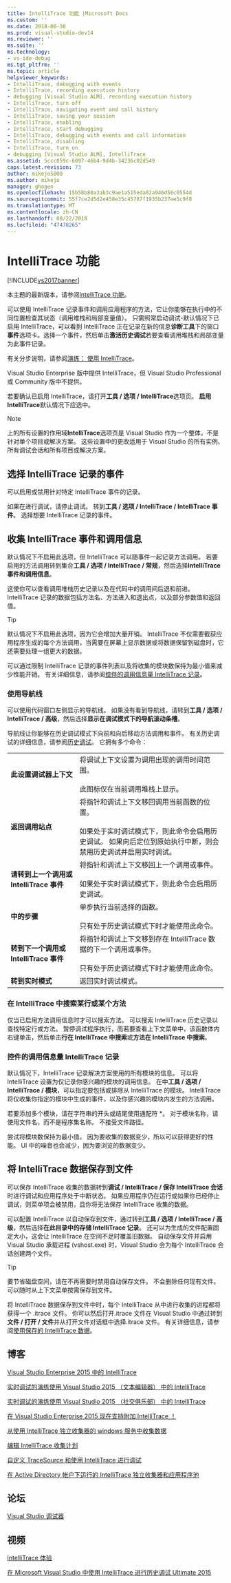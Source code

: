 ```yaml
---
title: IntelliTrace 功能 |Microsoft Docs
ms.custom: ''
ms.date: 2018-06-30
ms.prod: visual-studio-dev14
ms.reviewer: ''
ms.suite: ''
ms.technology:
- vs-ide-debug
ms.tgt_pltfrm: ''
ms.topic: article
helpviewer_keywords:
- IntelliTrace, debugging with events
- IntelliTrace, recording execution history
- debugging [Visual Studio ALM], recording execution history
- IntelliTrace, turn off
- IntelliTrace, navigating event and call history
- IntelliTrace, saving your session
- IntelliTrace, enabling
- IntelliTrace, start debugging
- IntelliTrace, debugging with events and call information
- IntelliTrace, disabling
- IntelliTrace, turn on
- debugging [Visual Studio ALM], IntelliTrace
ms.assetid: 5ccc059c-6097-46b4-9d4b-34236c02d549
caps.latest.revision: 73
author: mikejo5000
ms.author: mikejo
manager: ghogen
ms.openlocfilehash: 15b58b80a3ab3c9ae1a515eda82a946d56c0554d
ms.sourcegitcommit: 55f7ce2d5d2e458e35c45787f1935b237ee5c9f8
ms.translationtype: MT
ms.contentlocale: zh-CN
ms.lasthandoff: 08/22/2018
ms.locfileid: "47478265"
---
```

# <a name="intellitrace-features"></a>IntelliTrace 功能
[!INCLUDE[vs2017banner](../includes/vs2017banner.md)]

本主题的最新版本，请参阅[IntelliTrace 功能](https://docs.microsoft.com/visualstudio/debugger/intellitrace-features)。  
  
可以使用 IntelliTrace 记录事件和调用应用程序的方法，它让你能够在执行中的不同位置检查其状态（调用堆栈和局部变量值）。 只需照常启动调试-默认情况下已启用 IntelliTrace，可以看到 IntelliTrace 正在记录在新的信息**诊断工具**下的窗口**事件**选项卡。选择一个事件，然后单击**激活历史调试**若要查看调用堆栈和局部变量为此事件记录。  
  
 有关分步说明，请参阅[演练： 使用 IntelliTrace](../debugger/walkthrough-using-intellitrace.md)。  
  
 Visual Studio Enterprise 版中提供 IntelliTrace，但 Visual Studio Professional 或 Community 版中不提供。  
  
 若要确认已启用 IntelliTrace，请打开**工具 / 选项 / IntelliTrace**选项页。 **启用 IntelliTrace**默认情况下应选中。  
  
> [!NOTE]
>  上的所有设置的作用域**IntelliTrace**选项页是 Visual Studio 作为一个整体，不是针对单个项目或解决方案。 这些设置中的更改适用于 Visual Studio 的所有实例、所有调试会话和所有项目或解决方案。  
  
##  <a name="ChooseEvents"></a> 选择 IntelliTrace 记录的事件  
 可以启用或禁用针对特定 IntelliTrace 事件的记录。  
  
 如果在进行调试，请停止调试。 转到**工具 / 选项 / IntelliTrace / IntelliTrace 事件**。 选择想要 IntelliTrace 记录的事件。  
  
##  <a name="GoingFurther"></a> 收集 IntelliTrace 事件和调用信息  
 默认情况下不启用此选项，但 IntelliTrace 可以随事件一起记录方法调用。 若要启用的方法调用转到集合**工具 / 选项 / IntelliTrace / 常规**，然后选择**IntelliTrace 事件和调用信息**。  
  
 这使你可以查看调用堆栈历史记录以及在代码中的调用间后退和前进。 IntelliTrace 记录的数据包括方法名、方法进入和退出点，以及部分参数值和返回值。  
  
> [!TIP]
>  默认情况下不启用此选项，因为它会增加大量开销。 IntelliTrace 不仅需要截获应用程序生成的每个方法调用，当需要在屏幕上显示数据或将数据保留到磁盘时，它还需要处理一组更大的数据。  
>   
>  可以通过限制 IntelliTrace 记录的事件列表以及将收集的模块数保持为最小值来减少性能开销。 有关详细信息，请参阅[控件的调用信息量 IntelliTrace 记录](../debugger/intellitrace-features.md#ControlCallData)。  
  
### <a name="using-the-navigation-gutter"></a>使用导航线  
 可以使用代码窗口左侧显示的导航线。 如果没有看到导航线，请转到**工具 / 选项 / IntelliTrace / 高级**，然后选择**显示在调试模式下的导航滚动条槽**。  
  
 导航线让你能够在历史调试模式下向前和向后移动方法调用和事件。 有关历史调试的详细信息，请参阅[历史调试](../debugger/historical-debugging.md)。 它拥有多个命令：  
  
|||  
|-|-|  
|**此设置调试器上下文**|将调试上下文设置为调用出现的调用时间范围。<br /><br /> 此图标仅在当前调用堆栈上显示。|  
|**返回调用站点**|将指针和调试上下文移回调用当前函数的位置。<br /><br /> 如果处于实时调试模式下，则此命令会启用历史调试。 如果向后定位到原始执行中断，则会禁用历史调试并启用实时调试。|  
|**请转到上一个调用或 IntelliTrace 事件**|将指针和调试上下文移回上一个调用或事件。<br /><br /> 如果处于实时调试模式下，则此命令会启用历史调试。|  
|**中的步骤**|单步执行当前选择的函数。<br /><br /> 只有处于历史调试模式下时才能使用此命令。|  
|**转到下一个调用或 IntelliTrace 事件**|将指针和调试上下文移到存在 IntelliTrace 数据的下一个调用或事件。<br /><br /> 只有处于历史调试模式下时才能使用此命令。|  
|**转到实时模式**|返回实时调试模式。|  
  
### <a name="search-for-a-line-or-method-in-intellitrace"></a>在 IntelliTrace 中搜索某行或某个方法  
 仅当已启用方法调用信息时才可以搜索方法。 可以搜索 IntelliTrace 历史记录以查找特定行或方法。 暂停调试程序执行，而若要查看上下文菜单中，该函数体内右键单击，然后单击**行在 IntelliTrace 中搜索**或**方法在 IntelliTrace 中搜索**。  
  
###  <a name="ControlCallData"></a> 控件的调用信息量 IntelliTrace 记录  
 默认情况下，IntelliTrace 记录解决方案使用的所有模块的信息。 可以将 IntelliTrace 设置为仅记录你感兴趣的模块的调用信息。 在中**工具 / 选项 / IntelliTrace / 模块**，可以指定要包括或排除从 IntelliTrace 的模块。 IntelliTrace 将仅收集你指定的模块中生成的事件，以及你感兴趣的模块内发生的方法调用。  
  
 若要添加多个模块，请在字符串的开头或结尾使用通配符 *。 对于模块名称，请使用文件名，而不是程序集名称。 不接受文件路径。  
  
 尝试将模块数保持为最小值。 因为要收集的数据变少，所以可以获得更好的性能。 UI 中的噪音也会减少，因为要浏览的数据变少。  
  
##  <a name="SaveSession"></a> 将 IntelliTrace 数据保存到文件  
 可以保存 IntelliTrace 收集的数据转到**调试 / IntelliTrace / 保存 IntelliTrace 会话**时进行调试和应用程序处于中断状态。 如果应用程序仍在运行或如果你已经停止调试，则菜单项会被禁用，且你将无法保存 IntelliTrace 收集的数据。  
  
 可以配置 IntelliTrace 以自动保存到文件，通过转到**工具 / 选项 / IntelliTrace / 高级**，然后选择**在此目录中的存储 IntelliTrace 记录**。 还可以为生成的文件配置固定大小，这会让 IntelliTrace 在空间不足时覆盖旧数据。 自动保存文件并启用 Visual Studio 承载进程 (vshost.exe) 时，Visual Studio 会为每个 IntelliTrace 会话创建两个文件。  
  
> [!TIP]
>  要节省磁盘空间，请在不再需要时禁用自动保存文件。 不会删除任何现有文件。 可以随时从上下文菜单按需保存到文件。  
  
 将 IntelliTrace 数据保存到文件中时，每个 IntelliTrace 从中进行收集的进程都将获得一个 .itrace 文件。 你可以然后打开.itrace 文件在 Visual Studio 中通过转到**文件 / 打开 / 文件**并从打开文件对话框中选择.itrace 文件。 有关详细信息，请参阅[使用保存的 IntelliTrace 数据](../debugger/using-saved-intellitrace-data.md)。  
  
## <a name="blogs"></a>博客  
 [Visual Studio Enterprise 2015 中的 IntelliTrace](http://blogs.msdn.com/b/visualstudioalm/archive/2015/01/16/intellitrace-in-visual-studio-ultimate-2015.aspx)  
  
 [实时调试的演练使用 Visual Studio 2015 （文本编辑器） 中的 IntelliTrace](http://blogs.msdn.com/b/visualstudioalm/archive/2015/01/16/walkthrough-of-live-debugging-using-intellitrace-in-visual-studio-2015-text-editor.aspx)  
  
 [实时调试的演练使用 Visual Studio 2015 （社交俱乐部） 中的 IntelliTrace](http://blogs.msdn.com/b/visualstudioalm/archive/2000/1/1/walkthrough-of-live-debugging-using-intellitrace-in-visual-studio-2015-social-club.aspx)  
  
 [在 Visual Studio Enterprise 2015 现在支持附加 IntelliTrace ！](http://blogs.msdn.com/b/visualstudioalm/archive/2015/05/14/intellitrace-in-visual-studio-enterprise-2015-now-supports-attach.aspx)  
  
 [从使用 IntelliTrace 独立收集器的 windows 服务中收集数据](http://blogs.msdn.com/b/visualstudioalm/archive/2015/05/14/collect-data-from-a-windows-service-using-the-intellitrace-standalone-collector.aspx)  
  
 [编辑 IntelliTrace 收集计划](http://blogs.msdn.com/b/visualstudioalm/archive/2015/03/09/editing-the-intellitrace-collection-plan.aspx)  
  
 [自定义 TraceSource 和使用 IntelliTrace 进行调试](http://blogs.msdn.com/b/visualstudioalm/archive/2014/12/17/custom-tracesource-and-debugging-using-intellitrace.aspx)  
  
 [在 Active Directory 帐户下运行的 IntelliTrace 独立收集器和应用程序池](http://blogs.msdn.com/b/visualstudioalm/archive/2014/12/22/intellitrace-standalone-collector-and-application-pools-running-under-active-directory-accounts.aspx)  
  
## <a name="forums"></a>论坛  
 [Visual Studio 调试器](http://go.microsoft.com/fwlink/?LinkId=262263)  
  
## <a name="videos"></a>视频  
 [IntelliTrace 体验](https://channel9.msdn.com/Series/Visual-Studio-2015-Enterprise-Videos/IntelliTrace-Experience)  
  
 [在 Microsoft Visual Studio 中使用 IntelliTrace 进行历史调试 Ultimate 2015](https://channel9.msdn.com/events/Ignite/2015/BRK3716)






